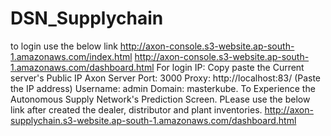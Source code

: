 # DSN_Supplychain
to login use the below link
http://axon-console.s3-website.ap-south-1.amazonaws.com/index.html
http://axon-console.s3-website.ap-south-1.amazonaws.com/dashboard.html For login IP: Copy paste the Current server's Public IP Axon Server Port: 3000 Proxy: http://localhost:83/ (Paste the IP address) Username: admin Domain: masterkube.
To Experience the Autonomous Supply Network's Prediction Screen. PLease use the below link after created the dealer, distributor and plant inventories.
http://axon-supplychain.s3-website.ap-south-1.amazonaws.com/dashboard.html

